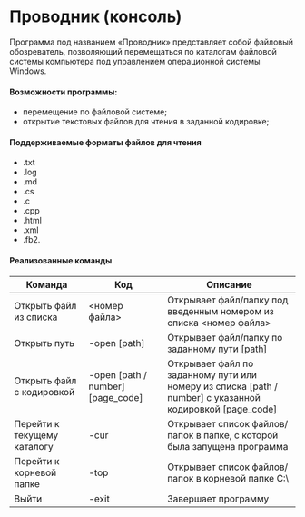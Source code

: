# Проводник (консоль)
Программа под названием «Проводник» представляет собой файловый обозреватель, позволяющий перемещаться по каталогам файловой системы компьютера под управлением операционной системы Windows.

#### Возможности программы:
- перемещение по файловой системе;
- открытие текстовых файлов для чтения в заданной кодировке;

#### Поддерживаемые форматы файлов для чтения
- .txt
- .log
- .md
- .cs
- .c
- .cpp
- .html
- .xml
- .fb2.

#### Реализованные команды
| Команда                         | Код                               | Описание                                                                                                                                                                                                   |
|---------------------------------|-----------------------------------|------------------------------------------------------------------------------------------------------------------------------------------------------------------------------------------------------------|
| Открыть   файл из списка        | <номер файла>                     | Открывает файл/папку под введенным номером из списка <номер файла> |
| Открыть путь                    | -open [path]                      | Открывает файл/папку по заданному пути [path]  |
| Открыть файл с кодировкой       | -open [path / number] [page_code] | Открывает файл по заданному пути или номеру из списка [path / number] с указанной кодировкой [page_code]                                                                                                   |
| Перейти к текущему каталогу     | -cur                              | Открывает список файлов/папок в папке, с которой была запущена программа                                                                                                                                   |
| Перейти к корневой папке        | -top                              | Открывает список файлов/папок в корневой папке С:\  |
| Выйти                         | -exit                             | Завершает программу |
